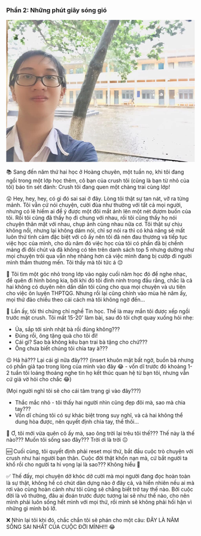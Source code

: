 ### Phần 2: Những phút giây sóng gió

![HLK_MyYouth 2](../../../../public/images/posts/2019/11-07-HLK_MyYouth-02/HLK2.jpg)

📚 Sang đến năm thứ hai học ở Hoàng chuyên, một tuần nọ, khi tôi đang ngồi trong một lớp học thêm, cô bạn của crush tôi (cũng là bạn từ nhỏ của tôi) báo tin sét đánh: Crush tôi đang quen một chàng trai cùng lớp!

😲 Hey, hey, hey, có gì đó sai sai ở đây. Lòng tôi thật sự tan nát, vỡ ra từng mảnh. Tôi vẫn cứ nói chuyện, cười đùa như thường với tất cả mọi người, nhưng có lẽ hiếm ai để ý được một đôi mắt ánh lên một nét đượm buồn của tôi. Rồi tôi cũng đã thấy họ đi chung với nhau, rồi tôi cũng thấy họ nói chuyện thân mật với nhau, chụp ảnh cùng nhau nữa cơ. Tôi thật sự chịu không nổi, nhưng lại không dám nói, chỉ sợ nói ra thì có khả năng sẽ mất luôn thứ tình cảm đặc biệt với cô ấy nên tôi đã nén đau thương và tiếp tục việc học của mình, cho dù năm đó việc học của tôi có phần đã bị chểnh mảng đi đôi chút và đã không có tên trên danh sách top 5 nhưng dường như mọi chuyện trôi qua vẫn nhẹ nhàng hơn cả việc mình đang bị cướp đi người mình thầm thương mến. Tôi thấy mà tôi tức á 😔

🎵 Tôi tìm một góc nhỏ trong lớp vào ngày cuối năm học đó để nghe nhạc, để quên đi hình bóng kia, bởi khi đó tôi đinh ninh trong đầu rằng, chắc là cả hai không có duyên nên dần dần tôi cũng cho qua mọi chuyện và ưu tiên cho việc ôn luyện THPTQG. Nhưng rồi lại cũng chính vào mùa hè năm ấy, mọi thứ đảo chiều theo cái cách mà tôi không ngờ đến...

🏫 Lần ấy, tôi thi chứng chỉ nghề Tin học. Thế là may mắn tôi được xếp ngồi trước mặt crush. Tôi mất 15-20' làm bài, sau đó tôi chợt quay xuống hỏi nhẹ:

- Ủa, sắp tới sinh nhật bà rồi đúng không???
- Đúng rồi, ông tặng quà cho tôi đi!
- Cái gì? Sao bà không kêu bạn trai bà tặng cho chứ???
- Ông chưa biết chúng tôi chia tay à???

😉 Hả hả??? Lại cái gì nữa đây??? (insert khuôn mặt bất ngờ, buồn bã nhưng có phần giả tạo trong lòng của mình vào đây 😂 - vốn dĩ trước đó khoảng 1-2 tuần tôi loáng thoáng nghe tin họ kết thúc quan hệ từ bạn tôi, nhưng vẫn cứ giả vờ hỏi cho chắc 😂)

(Mọi người nghĩ tôi sẽ cho cái tâm trạng gì vào đây???)

- Thắc mắc nhỏ - tôi thấy hai người nhìn cũng đẹp đôi mà, sao mà chia tay???
- Vốn dĩ chúng tôi có sự khác biệt trong suy nghĩ, và cả hai không thể dung hòa được, nên quyết định chia tay, thế thôi...

🤨 Ơ, tôi mới vừa quên cô ấy mà, sao ông trời lại trêu tôi thế??? Thế này là thế nào??? Muốn tôi sống sao đây??? Trời ơi là trời 😐

🆕 Cuối cùng, tôi quyết định phải reset mọi thứ, bắt đầu cuộc trò chuyện với crush như hai người bạn thân. Cuộc đời thật khốn nạn mà, cứ bắt người ta khổ rồi cho người ta hi vọng lại là sao??? Không hiểu 🤔

✅ Thế đấy, mọi chuyện dở khóc dở cười mà mọi người đang đọc hoàn toàn là sự thật, không hề có chút dàn dựng nào ở đây cả, và hiển nhiên nếu ai mà rơi vào cùng hoàn cảnh như tôi cũng sẽ chẳng biết trở tay thế nào. Bởi cuộc đời là vô thường, đâu ai đoán trước được tương lai sẽ như thế nào, cho nên mình phải luôn sống hết mình với mọi thứ, rồi mình sẽ không phải hối hận vì những gì mình bỏ lỡ.

❌ Nhìn lại tôi khi đó, chắc chắn tôi sẽ phán cho một câu: ĐÂY LÀ NĂM SỐNG SAI NHẤT CỦA CUỘC ĐỜI MÌNH!!! 😂
